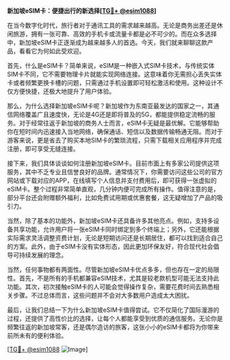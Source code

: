 **新加坡eSIM卡：便捷出行的新选择[[TG💪+ @esim1088](https://t.me/s/esim1088)]**

在当今数字化时代，旅行者对于通讯工具的需求越来越高。无论是商务出差还是休闲旅游，拥有一张可靠、高效的手机卡或流量卡都是必不可少的。而在众多选择中，新加坡eSIM卡正逐渐成为越来越多人的首选。今天，我们就来聊聊这款产品，看看它为何如此受欢迎。

首先，什么是eSIM卡？简单来说，eSIM是一种嵌入式SIM卡技术，与传统实体SIM卡不同，它不需要物理卡片就能实现网络连接。这意味着你无需担心丢失实体卡或者频繁更换卡槽的问题，只需通过手机设置即可轻松激活和使用。这种设计不仅方便快捷，还极大地提升了用户体验。

那么，为什么选择新加坡eSIM卡呢？新加坡作为东南亚最发达的国家之一，其通信网络覆盖广且速度快，无论是4G还是即将普及的5G，都能提供稳定流畅的服务。对于经常往返于新加坡的商务人士而言，eSIM卡无疑是最优解。它能够帮助你在短时间内迅速接入当地网络，确保通话、短信以及数据传输畅通无阻。而对于游客来说，更是省去了购买本地SIM卡的繁琐流程，只需下载相关应用程序并完成注册，即可享受无缝连接。

接下来，我们具体谈谈如何注册新加坡eSIM卡。目前市面上有多家公司提供这项服务，其中不乏专业且信誉良好的品牌。通常情况下，你需要访问这些公司的官方网站或下载对应的APP，在线填写个人信息并支付费用后，即可获得一张虚拟的eSIM卡。整个过程非常简单直观，几分钟内便可完成所有操作。值得注意的是，部分平台还会附赠额外福利，比如免费试用期或优惠套餐，这无疑增加了产品的吸引力。

当然，除了基本的功能外，新加坡eSIM卡还具备许多其他亮点。例如，支持多设备共享功能，允许用户将一张eSIM卡同时绑定到多个终端上；另外，它还能根据实际需求灵活调整资费计划，无论是短期访问还是长期居住，都可以找到适合自己的方案。此外，由于eSIM卡没有实体形态，因此更加环保友好，符合现代社会倡导可持续发展的理念。

当然，任何事物都有两面性。尽管新加坡eSIM卡优点多多，但也存在一定的局限性。首先，不是所有的手机都兼容eSIM技术，尤其是较老款机型可能无法支持此功能。其次，初次接触eSIM卡的人可能会觉得操作复杂，需要花费时间去熟悉相关步骤。不过总体而言，这些问题并不会对大多数用户造成太大困扰。

最后，让我们总结一下为什么新加坡eSIM卡值得尝试。它不仅简化了国际漫游的过程，还提供了高性价比的选择，让每个人都能享受到优质的通信服务。无论你是频繁往返的新加坡常客，还是偶尔造访的旅客，这张小小的eSIM卡都将为你带来前所未有的便利体验。

[[TG💪+ @esim1088](https://t.me/s/esim1088) ![Image](https://i.postimg.cc/4NQfJmqS/Snipaste-2025-05-13-00-14-12.png)]